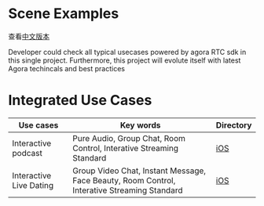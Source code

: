 # Scene Examples

查看[中文版本](readme.zh.md)

Developer could check all typical usecases powered by agora RTC sdk in this single project. Furthermore, this project will evolute itself with latest Agora techincals and best practices

# Integrated Use Cases

| Use cases     | Key words                                      | Directory                                                         |
| -------- | ------------------------------------------- | ------------------------------------------------------------ |
| Interactive podcast | Pure Audio, Group Chat, Room Control, Interative Streaming Standard    | [iOS](https://github.com/AgoraIO-Usecase/Scene-Examples/tree/master/iOS/InteractivePodcast) |
| Interactive Live Dating | Group Video Chat, Instant Message, Face Beauty, Room Control, Interative Streaming Standard | [iOS](https://github.com/AgoraIO-Usecase/Scene-Examples/tree/master/iOS/BlindDate) |


